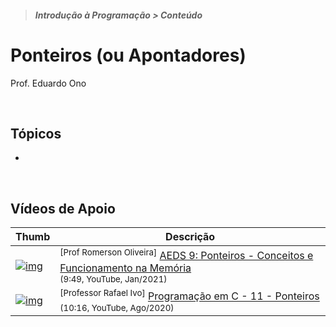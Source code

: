 > ##### Introdução à Programação > Conteúdo

# Ponteiros (ou Apontadores)

Prof. Eduardo Ono

<br>

## Tópicos

* 

<br>

## Vídeos de Apoio

| Thumb | Descrição |
| --- | --- |
| [![img](https://img.youtube.com/vi/n5TJPAhquKo/default.jpg)](https://www.youtube.com/watch?v=n5TJPAhquKo) | <sup>[Prof Romerson Oliveira]</sup> [AEDS 9: Ponteiros - Conceitos e Funcionamento na Memória](https://www.youtube.com/watch?v=n5TJPAhquKo)<br><sub>(9:49, YouTube, Jan/2021)</sub>
| [![img](https://img.youtube.com/vi/3p6_-sxrJ2c/default.jpg)](https://www.youtube.com/watch?v=3p6_-sxrJ2c) | <sup>[Professor Rafael Ivo]</sup> [Programação em C - 11 - Ponteiros](https://www.youtube.com/watch?v=3p6_-sxrJ2c)<br><sub>(10:16, YouTube, Ago/2020)</sub>

<br>
